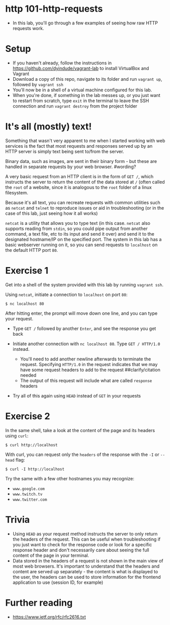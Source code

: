 # http 101-http-requests
- In this lab, you'll go through a few examples of seeing how raw HTTP requests work.

# Setup
- If you haven't already, follow the instructions in https://github.com/dyindude/vagrant-lab to install VirtualBox and Vagrant
- Download a copy of this repo, navigate to its folder and run `vagrant up`, followed by `vagrant ssh`
- You'll now be in a shell of a virtual machine configured for this lab.
- When you're done, if something in the lab messes up, or you just want to restart from scratch, type `exit` in the terminal to leave the SSH connection and run `vagrant destroy` from the project folder 

# It's all (mostly) text!
Something that wasn't very apparent to me when I started working with web services is the fact that most requests and responses served up by an HTTP server is simply text being sent to/from the server.

Binary data, such as images, are sent in their binary form - but these are handled in separate requests by your web browser. #wording?

A very basic request from an HTTP client is in the form of `GET /`, which instructs the server to return the content of the data stored at `/` (often called the `root` of a website, since it is analogous to the `root` folder of a linux filesystem.

Because it's all text, you can recreate requests with common utilities such as `netcat` and `telnet` to reproduce issues or aid in troubleshooting (or in the case of this lab, just seeing how it all works)

`netcat` is a utility that allows you to type text (in this case. `netcat` also supports reading from `stdin`, so you could pipe output from another command, a text file, etc to its input and send it over) and send it to the designated hostname/IP on the specified port. The system in this lab has a basic webserver running on it, so you can send requests to `localhost` on the default HTTP port `80`.

# Exercise 1
Get into a shell of the system provided with this lab by running `vagrant ssh`.

Using `netcat`, initiate a connection to `localhost` on port `80`:

`$ nc localhost 80`

After hitting enter, the prompt will move down one line, and you can type your request.

- Type `GET /` followed by another `Enter`, and see the response you get back
- Initiate another connection with `nc localhost 80`. Type `GET / HTTP/1.0` instead.
  - You'll need to add another newline afterwards to terminate the request. Specifying `HTTP/1.0` in the request indicates that we may have some request headers to add to the request ##clarify/citation needed
  - The output of this request will include what are called `response` headers

- Try all of this again using `HEAD` instead of `GET` in your requests

# Exercise 2
In the same shell, take a look at the content of the page and its headers using `curl`:

`$ curl http://localhost`

With curl, you can request only the `headers` of the response with the `-I` or `--head` flag:

`$ curl -I http://localhost`

Try the same with a few other hostnames you may recognize:

- `www.google.com`
- `www.twitch.tv`
- `www.twitter.com`

# Trivia
- Using `HEAD` as your request method instructs the server to only return the headers of the request. This can be useful when troubleshooting if you just want to check for the response code or look for a specific response header and don't necessarily care about seeing the full content of the page in your terminal.
- Data stored in the headers of a request is not shown in the main view of most web browsers. It's important to understand that the headers and content are served up separately - the content is what is displayed to the user, the headers can be used to store information for the frontend application to use (session ID, for example)
# Further reading
- https://www.ietf.org/rfc/rfc2616.txt

